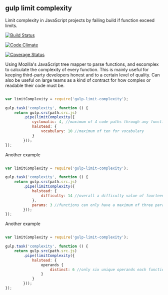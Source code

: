 gulp limit complexity
-----------------------

Limit complexity in JavaScript projects by failing build if function exceed limits.

[![Build Status](https://travis-ci.org/TakenPilot/gulp-limit-complexity.svg?branch=master)](https://travis-ci.org/TakenPilot/gulp-limit-complexity)

[![Code Climate](https://codeclimate.com/github/TakenPilot/gulp-limit-complexity/badges/gpa.svg)](https://codeclimate.com/github/TakenPilot/gulp-limit-complexity)

[![Coverage Status](https://coveralls.io/repos/TakenPilot/gulp-limit-complexity/badge.png?branch=master)](https://coveralls.io/r/TakenPilot/gulp-limit-complexity?branch=master)

Using Mozilla's JavaScript tree mapper to parse functions, and escomplex to calculate the complexity of every function.
This is mainly useful for keeping third-party developers honest and to a certain level of quality.
Can also be useful on large teams as a kind of contract for how complex or readable their code must be.

```JavaScript

var limitComplexity = require('gulp-limit-complexity');

gulp.task('complexity', function () {
    return gulp.src(path.src.js)
        .pipe(limitComplexity({
            cyclomatic: 4, //maximum of 4 code paths through any function
            halstead: {
                vocabulary: 10 //maximum of ten for vocabulary
            }
        }));
});

```

Another example

```JavaScript

var limitComplexity = require('gulp-limit-complexity');

gulp.task('complexity', function () {
    return gulp.src(path.src.js)
        .pipe(limitComplexity({
            halstead: {
                difficulty: 14 //overall a difficulty value of fourteen to understand
            },
            params: 3 //functions can only have a maximum of three parameters
        }));
});

```


Another example

```JavaScript

var limitComplexity = require('gulp-limit-complexity');

gulp.task('complexity', function () {
    return gulp.src(path.src.js)
        .pipe(limitComplexity({
            halstead: {
                operands {
                    distinct: 6 //only six unique operands each function
                }
            }
        }));
});

```
